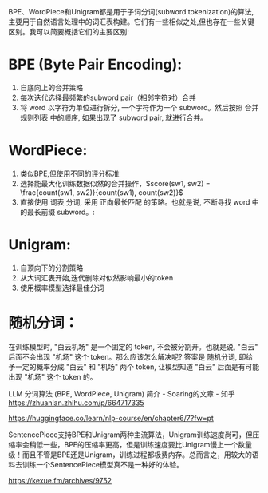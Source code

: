 
BPE、WordPiece和Unigram都是用于子词分词(subword tokenization)的算法,主要用于自然语言处理中的词汇表构建。它们有一些相似之处,但也存在一些关键区别。我可以简要概括它们的主要区别:

# BPE (Byte Pair Encoding):
1. 自底向上的合并策略
2. 每次迭代选择最频繁的subword pair（相邻字符对）合并
3. 将 word 以字符为单位进行拆分, 一个字符作为一个 subword。然后按照 合并规则列表 中的顺序, 如果出现了 subword pair, 就进行合并。


# WordPiece:
1. 类似BPE,但使用不同的评分标准
2. 选择能最大化训练数据似然的合并操作，$score(sw1, sw2) = \frac{count(sw1, sw2)}{count(sw1), count(sw2)}$
3. 直接使用 词表 分词, 采用 正向最长匹配 的策略。也就是说, 不断寻找 word 中的最长前缀 subword。:


# Unigram:
1. 自顶向下的分割策略
2. 从大词汇表开始,迭代删除对似然影响最小的token
3. 使用概率模型选择最佳分词

# 随机分词：
在训练模型时, "白云机场" 是一个固定的 token, 不会被分割开。也就是说, "白云" 后面不会出现 "机场" 这个 token。那么应该怎么解决呢? 答案是 随机分词, 即给予一定的概率分成 "白云" 和 "机场" 两个 token, 让模型知道 "白云" 后面是有可能出现 "机场" 这个 token 的。

LLM 分词算法 (BPE, WordPiece, Unigram) 简介 - Soaring的文章 - 知乎
https://zhuanlan.zhihu.com/p/664717335

https://huggingface.co/learn/nlp-course/en/chapter6/7?fw=pt

SentencePiece支持BPE和Unigram两种主流算法，Unigram训练速度尚可，但压缩率会稍低一些，BPE的压缩率更高，但是训练速度要比Unigram慢上一个数量级！而且不管是BPE还是Unigram，训练过程都极费内存。总而言之，用较大的语料去训练一个SentencePiece模型真不是一种好的体验。

https://kexue.fm/archives/9752
